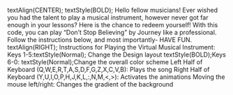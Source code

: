 textAlign(CENTER);
textStyle(BOLD);
Hello fellow musicians! Ever wished you had the talent to play a musical instrument, however never got far enough in your lessons? Here is the chance to redeem yourself! With this code, you can play “Don’t Stop Believing” by Journey like a professional. Follow the instructions below, and most importantly- HAVE FUN.
textAlign(RIGHT);
Instructions for Playing the Virtual Musical Instrument:
Keys 1-5:textStyle(Normal); Change the Design layout
textStyle(BOLD);Keys 6-0: textStyle(Normal);Change the overall color scheme
Left Half of Keyboard (Q,W,E,R,T,A,S,D,F,G,Z,X,C,V,B): Plays the song
Right Half of Keyboard (Y,U,I,O,P,H,J,K,L,:,N,M,<,>): Activates the animations
Moving the mouse left/right: Changes the gradient of the background

